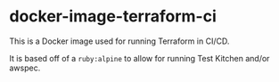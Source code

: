 # docker-image-terraform-ci

This is a Docker image used for running Terraform in CI/CD.

It is based off of a `ruby:alpine` to allow for running Test Kitchen and/or awspec.
